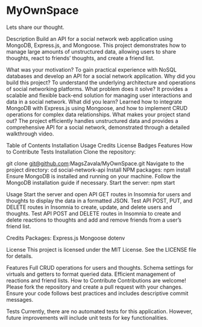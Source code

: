 # MyOwnSpace
Lets share our thought.

Description
Build an API for a social network web application using MongoDB, Express.js, and Mongoose. This project demonstrates how to manage large amounts of unstructured data, allowing users to share thoughts, react to friends’ thoughts, and create a friend list.

What was your motivation?
To gain practical experience with NoSQL databases and develop an API for a social network application.
Why did you build this project?
To understand the underlying architecture and operations of social networking platforms.
What problem does it solve?
It provides a scalable and flexible back-end solution for managing user interactions and data in a social network.
What did you learn?
Learned how to integrate MongoDB with Express.js using Mongoose, and how to implement CRUD operations for complex data relationships.
What makes your project stand out?
The project efficiently handles unstructured data and provides a comprehensive API for a social network, demonstrated through a detailed walkthrough video.


Table of Contents
Installation
Usage
Credits
License
Badges
Features
How to Contribute
Tests
Installation
Clone the repository:

git clone git@github.com:MagsZavala/MyOwnSpace.git
Navigate to the project directory:
cd social-network-api
Install NPM packages:
npm install
Ensure MongoDB is installed and running on your machine. Follow the MongoDB installation guide if necessary.
Start the server:
npm start


Usage
Start the server and open API GET routes in Insomnia for users and thoughts to display the data in a formatted JSON.
Test API POST, PUT, and DELETE routes in Insomnia to create, update, and delete users and thoughts.
Test API POST and DELETE routes in Insomnia to create and delete reactions to thoughts and add and remove friends from a user’s friend list.

Credits
Packages:
Express.js
Mongoose
dotenv

License
This project is licensed under the MIT License. See the LICENSE file for details.

Features
Full CRUD operations for users and thoughts.
Schema settings for virtuals and getters to format queried data.
Efficient management of reactions and friend lists.
How to Contribute
Contributions are welcome! Please fork the repository and create a pull request with your changes. Ensure your code follows best practices and includes descriptive commit messages.

Tests
Currently, there are no automated tests for this application. However, future improvements will include unit tests for key functionalities.